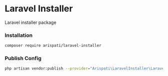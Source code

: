 # Laravel Installer
Laravel installer package

### Installation
```bash
composer require arispati/laravel-installer
```

### Publish Config
```bash
php artisan vendor:publish --provider="Arispati\LaravelInstaller\LaravelInstallerProvider" --tag="config"
```